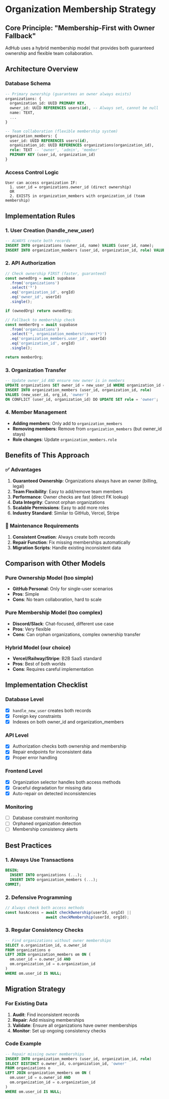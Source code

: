 # Organization Membership Strategy

## Core Principle: "Membership-First with Owner Fallback"

AdHub uses a hybrid membership model that provides both guaranteed ownership and flexible team collaboration.

## Architecture Overview

### Database Schema
```sql
-- Primary ownership (guarantees an owner always exists)
organizations: {
  organization_id: UUID PRIMARY KEY,
  owner_id: UUID REFERENCES users(id), -- Always set, cannot be null
  name: TEXT,
  ...
}

-- Team collaboration (flexible membership system)
organization_members: {
  user_id: UUID REFERENCES users(id),
  organization_id: UUID REFERENCES organizations(organization_id),
  role: TEXT -- 'owner', 'admin', 'member'
  PRIMARY KEY (user_id, organization_id)
}
```

### Access Control Logic
```
User can access organization IF:
  1. user_id = organizations.owner_id (direct ownership)
  OR
  2. EXISTS in organization_members with organization_id (team membership)
```

## Implementation Rules

### 1. User Creation (handle_new_user)
```sql
-- ALWAYS create both records
INSERT INTO organizations (owner_id, name) VALUES (user_id, name);
INSERT INTO organization_members (user_id, organization_id, role) VALUES (user_id, org_id, 'owner');
```

### 2. API Authorization 
```typescript
// Check ownership FIRST (faster, guaranteed)
const ownedOrg = await supabase
  .from('organizations')
  .select('*')
  .eq('organization_id', orgId)
  .eq('owner_id', userId)
  .single();

if (ownedOrg) return ownedOrg;

// Fallback to membership check
const memberOrg = await supabase
  .from('organizations')
  .select('*, organization_members!inner(*)')
  .eq('organization_members.user_id', userId)
  .eq('organization_id', orgId)
  .single();

return memberOrg;
```

### 3. Organization Transfer
```sql
-- Update owner_id AND ensure new owner is in members
UPDATE organizations SET owner_id = new_user_id WHERE organization_id = org_id;
INSERT INTO organization_members (user_id, organization_id, role) 
VALUES (new_user_id, org_id, 'owner')
ON CONFLICT (user_id, organization_id) DO UPDATE SET role = 'owner';
```

### 4. Member Management
- **Adding members**: Only add to `organization_members`
- **Removing members**: Remove from `organization_members` (but owner_id stays)
- **Role changes**: Update `organization_members.role`

## Benefits of This Approach

### ✅ Advantages
1. **Guaranteed Ownership**: Organizations always have an owner (billing, legal)
2. **Team Flexibility**: Easy to add/remove team members
3. **Performance**: Owner checks are fast (direct FK lookup)
4. **Data Integrity**: Cannot orphan organizations
5. **Scalable Permissions**: Easy to add more roles
6. **Industry Standard**: Similar to GitHub, Vercel, Stripe

### 🔧 Maintenance Requirements
1. **Consistent Creation**: Always create both records
2. **Repair Function**: Fix missing memberships automatically
3. **Migration Scripts**: Handle existing inconsistent data

## Comparison with Other Models

### Pure Ownership Model (too simple)
- **GitHub Personal**: Only for single-user scenarios
- **Pros**: Simple
- **Cons**: No team collaboration, hard to scale

### Pure Membership Model (too complex)
- **Discord/Slack**: Chat-focused, different use case
- **Pros**: Very flexible
- **Cons**: Can orphan organizations, complex ownership transfer

### Hybrid Model (our choice)
- **Vercel/Railway/Stripe**: B2B SaaS standard
- **Pros**: Best of both worlds
- **Cons**: Requires careful implementation

## Implementation Checklist

### Database Level
- [x] `handle_new_user` creates both records
- [x] Foreign key constraints
- [x] Indexes on both owner_id and organization_members

### API Level  
- [x] Authorization checks both ownership and membership
- [x] Repair endpoints for inconsistent data
- [x] Proper error handling

### Frontend Level
- [x] Organization selector handles both access methods
- [x] Graceful degradation for missing data
- [x] Auto-repair on detected inconsistencies

### Monitoring
- [ ] Database constraint monitoring
- [ ] Orphaned organization detection
- [ ] Membership consistency alerts

## Best Practices

### 1. Always Use Transactions
```sql
BEGIN;
  INSERT INTO organizations (...);
  INSERT INTO organization_members (...);
COMMIT;
```

### 2. Defensive Programming
```typescript
// Always check both access methods
const hasAccess = await checkOwnership(userId, orgId) || 
                  await checkMembership(userId, orgId);
```

### 3. Regular Consistency Checks
```sql
-- Find organizations without owner memberships
SELECT o.organization_id, o.owner_id 
FROM organizations o
LEFT JOIN organization_members om ON (
  om.user_id = o.owner_id AND 
  om.organization_id = o.organization_id
)
WHERE om.user_id IS NULL;
```

## Migration Strategy

### For Existing Data
1. **Audit**: Find inconsistent records
2. **Repair**: Add missing memberships  
3. **Validate**: Ensure all organizations have owner memberships
4. **Monitor**: Set up ongoing consistency checks

### Code Example
```sql
-- Repair missing owner memberships
INSERT INTO organization_members (user_id, organization_id, role)
SELECT DISTINCT o.owner_id, o.organization_id, 'owner'
FROM organizations o
LEFT JOIN organization_members om ON (
  om.user_id = o.owner_id AND 
  om.organization_id = o.organization_id
)
WHERE om.user_id IS NULL;
``` 